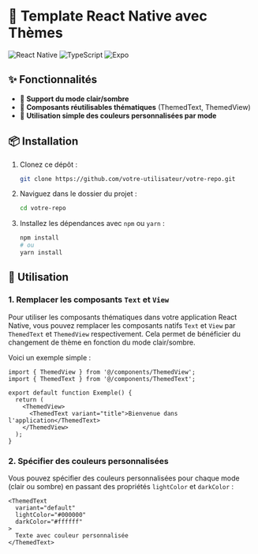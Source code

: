 # 🚀 Template React Native avec Thèmes

![React Native](https://img.shields.io/badge/React%20Native-v0.70-blue?style=flat-square)
![TypeScript](https://img.shields.io/badge/TypeScript-4.9-blue?style=flat-square)
![Expo](https://img.shields.io/badge/Expo-48.0.0-lightgrey?style=flat-square)


## ✨ Fonctionnalités

- 🎨 **Support du mode clair/sombre**
- 🧩 **Composants réutilisables thématiques** (ThemedText, ThemedView)
- 🔧 **Utilisation simple des couleurs personnalisées par mode**


## 📦 Installation

1. Clonez ce dépôt :
    ```bash
    git clone https://github.com/votre-utilisateur/votre-repo.git
    ```
2. Naviguez dans le dossier du projet :
    ```bash
    cd votre-repo
    ```
3. Installez les dépendances avec `npm` ou `yarn` :
    ```bash
    npm install
    # ou
    yarn install
    ```


## 🚀 Utilisation

### 1. Remplacer les composants `Text` et `View`
Pour utiliser les composants thématiques dans votre application React Native, vous pouvez remplacer les composants natifs `Text` et `View` par `ThemedText` et `ThemedView` respectivement. Cela permet de bénéficier du changement de thème en fonction du mode clair/sombre.

Voici un exemple simple :

```tsx
import { ThemedView } from '@/components/ThemedView';
import { ThemedText } from '@/components/ThemedText';

export default function Exemple() {
  return (
    <ThemedView>
      <ThemedText variant="title">Bienvenue dans l'application</ThemedText>
    </ThemedView>
  );
}
```

### 2. Spécifier des couleurs personnalisées
Vous pouvez spécifier des couleurs personnalisées pour chaque mode (clair ou sombre) en passant des propriétés `lightColor` et `darkColor` :

```tsx
<ThemedText
  variant="default"
  lightColor="#000000"
  darkColor="#ffffff"
>
  Texte avec couleur personnalisée
</ThemedText>
